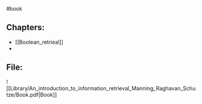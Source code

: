 #book

## Chapters:
- [[Boolean_retrieal]]
- 

## File:
![[Library/An_introduction_to_information_retrieval_Manning_Raghavan_Schutze/Book.pdf|Book]]